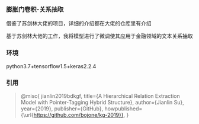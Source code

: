 ### 膨胀门卷积-关系抽取
借鉴了苏剑林大佬的项目，详细的介绍都在大佬的仓库里有介绍

基于苏剑林大佬的工作，我将模型进行了微调使其应用于金融领域的文本关系抽取
### 环境
python3.7+tensorflow1.5+keras2.2.4
### 引用
> @misc{
  jianlin2019bdkgf,
  title={A Hierarchical Relation Extraction Model with Pointer-Tagging Hybrid Structure},
  author={Jianlin Su},
  year={2019},
  publisher={GitHub},
  howpublished={\url{https://github.com/bojone/kg-2019}},
}